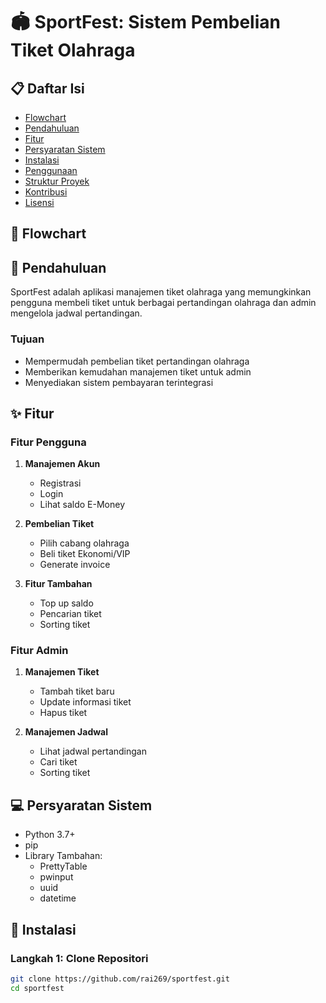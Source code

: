# 🏟️ SportFest: Sistem Pembelian Tiket Olahraga

## 📋 Daftar Isi
- [Flowchart](#Flowchart)
- [Pendahuluan](#pendahuluan)
- [Fitur](#fitur)
- [Persyaratan Sistem](#persyaratan-sistem)
- [Instalasi](#instalasi)
- [Penggunaan](#penggunaan)
- [Struktur Proyek](#struktur-proyek)
- [Kontribusi](#kontribusi)
- [Lisensi](#lisensi)

## 💫 Flowchart

## 🌟 Pendahuluan
SportFest adalah aplikasi manajemen tiket olahraga yang memungkinkan pengguna membeli tiket untuk berbagai pertandingan olahraga dan admin mengelola jadwal pertandingan.

### Tujuan
- Mempermudah pembelian tiket pertandingan olahraga
- Memberikan kemudahan manajemen tiket untuk admin
- Menyediakan sistem pembayaran terintegrasi

## ✨ Fitur

### Fitur Pengguna
1. **Manajemen Akun**
   - Registrasi
   - Login
   - Lihat saldo E-Money

2. **Pembelian Tiket**
   - Pilih cabang olahraga
   - Beli tiket Ekonomi/VIP
   - Generate invoice

3. **Fitur Tambahan**
   - Top up saldo
   - Pencarian tiket
   - Sorting tiket

### Fitur Admin
1. **Manajemen Tiket**
   - Tambah tiket baru
   - Update informasi tiket
   - Hapus tiket

2. **Manajemen Jadwal**
   - Lihat jadwal pertandingan
   - Cari tiket
   - Sorting tiket

## 💻 Persyaratan Sistem
- Python 3.7+
- pip
- Library Tambahan:
  - PrettyTable
  - pwinput
  - uuid
  - datetime

## 🚀 Instalasi

### Langkah 1: Clone Repositori
```bash
git clone https://github.com/rai269/sportfest.git
cd sportfest

